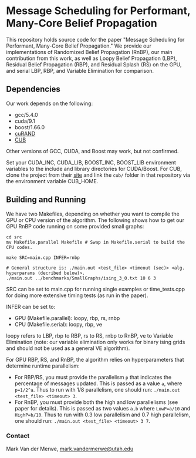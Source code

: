 # Message Scheduling for Performant, Many-Core Belief Propagation

This repository holds source code for the paper "Message Scheduling for Performant, Many-Core Belief Propagation." We provide our implementations of Randomized Belief Propagation (RnBP), our main contribution from this work, as well as Loopy Belief Propagation (LBP), Residual Belief Propagation (RBP), and Residual Splash (RS) on the GPU, and serial LBP, RBP, and Variable Elimination for comparison.

## Dependencies

Our work depends on the following:

* gcc/5.4.0
* cuda/9.1
* boost/1.66.0
* [cuRAND](https://developer.nvidia.com/curand)
* [CUB](https://nvlabs.github.io/cub/)

Other versions of GCC, CUDA, and Boost may work, but not confirmed.

Set your CUDA_INC, CUDA_LIB, BOOST_INC, BOOST_LIB environment variables to the include and library directories for CUDA/Boost. For CUB, clone the project from their [site](https://nvlabs.github.io/cub/) and link the `cub/` folder in that repository via the environment variable CUB_HOME.

## Building and Running

We have two Makefiles, depending on whether you want to compile the GPU or CPU version of the algorithm.
The following shows how to get our GPU RnBP code running on some provided small graphs:

```
cd src
mv Makefile.parallel Makefile # Swap in Makefile.serial to build the CPU codes.

make SRC=main.cpp INFER=rnbp

# General structure is: ./main.out <test_file> <timeout (sec)> <alg. hyperparams (decribed below)>.
./main.out ../benchmarks/SmallGraphs/ising_3_0.txt 10 6 3
```

SRC can be set to main.cpp for running single examples or time_tests.cpp for doing more extensive timing tests (as run in the paper).

INFER can be set to:
* GPU (Makefile.parallel): loopy, rbp, rs, rnbp
* CPU (Makefile.serial): loopy, rbp, ve

loopy refers to LBP, rbp to RBP, rs to RS, rnbp to RnBP, ve to Variable Elimination (note: our variable elimination only works for binary ising grids and should not be used as a general VE algorithm).

For GPU RBP, RS, and RnBP, the algorithm relies on hyperparameters that determine runtime parallelism:
* For RBP/RS, you must provide the parallelism `p` that indicates the percentage of messages updated. This is passed as a value `a`, where `p=1/2^a`. Thus to run with 1/8 parallelism, one should run: `./main.out <test_file> <timeout> 3`.
* For RnBP, you must provide both the high and low parallelisms (see paper for details). This is passed as two values `a,b` where `LowP=a/10` and `HighP=b/10`. Thus to run with 0.3 low parallelism and 0.7 high parallelism, one should run: `./main.out <test_file> <timeout> 3 7`.

### Contact 
Mark Van der Merwe, mark.vandermerwe@utah.edu
